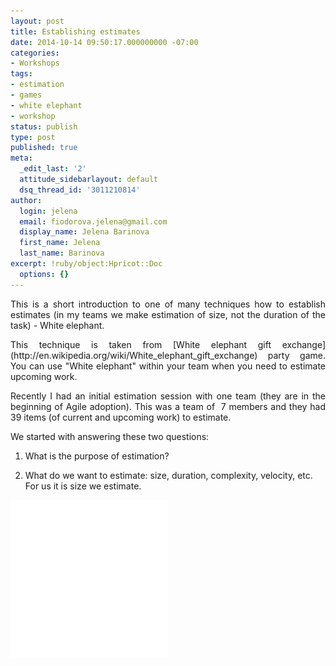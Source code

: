 ```yaml
---
layout: post
title: Establishing estimates
date: 2014-10-14 09:50:17.000000000 -07:00
categories:
- Workshops
tags:
- estimation
- games
- white elephant
- workshop
status: publish
type: post
published: true
meta:
  _edit_last: '2'
  attitude_sidebarlayout: default
  dsq_thread_id: '3011210814'
author:
  login: jelena
  email: fiodorova.jelena@gmail.com
  display_name: Jelena Barinova
  first_name: Jelena
  last_name: Barinova
excerpt: !ruby/object:Hpricot::Doc
  options: {}
---
```

<p style="text-align: justify;">This is a short introduction to one of many 
techniques how to establish estimates (in my teams we make estimation of size, 
not the duration of the task) - White elephant.</p> 
<p style="text-align: justify;">This technique is taken from [White elephant 
gift exchange](http://en.wikipedia.org/wiki/White_elephant_gift_exchange) 
party game. You can use "White elephant" within your team when you need to 
estimate upcoming work.</p> 
<p style="text-align: justify;">Recently I had an initial estimation session 
with one team (they are in the beginning of Agile adoption). This was a team 
of  7 members and they had 39 items (of current and upcoming work) to 
estimate. 

We started with answering these two questions:</p> 

1. What is the purpose of estimation? 

1. What do we want to estimate: size, duration, complexity, velocity, etc. For 
us it is size we estimate. 


<div style="display: inline-block; width: 100%;"> 
<div style="background-color: #fff; display: inline-block; font-family: 
'Helvetica Neue',Arial,sans-serif; color: #a7a7a7; font-size: 11px; width: 
50%; max-width: 310px;"> 
<div style="overflow: hidden; position: relative; height: 0; padding: 
100.000000% 0 0 0; width: 100%;"><iframe style="display: inline-block; 
position: absolute; top: 0; left: 0; width: 100%; height: 100%;" 
src="//embed.gettyimages.com/embed/136643000?et=BzrghlIjTGhWq-xOcqLxhQ&amp;sig=bfcT9ct4gFsUjQSwq4ELKYevFP7qqonSfg7r_YGnvLY=" 
width="310" height="310" frameborder="0" scrolling="no"></iframe> 
<div style="padding: 0; margin: 0 0 0 10px; text-align: 
left;">[#136643000](http://www.gettyimages.com/detail/136643000) / 
[gettyimages.com](http://www.gettyimages.com) 

<div style="display: inline-block; width: 50%;"> 
<p>Then we decided what measures did we want to use: T-shirt sizing (XS, S, M, 
L, XL).</p> 
<p>We used simple rules:</p> 

1. Talks one at a time 

<li>Everyone in round-robin manner: 

1.   Takes a card from pile (or already placed) 

1.   Reads the task loudly 

1.   Put into one column (XS, S, M, L, XL) if hard to decide – put into M 

1.   Explain why? 


</li> 
1. If task was moved 3 times – it cannot be moved again, meaning that we need 
to discuss more about it afterwards. 

1. Repeat while everyone agrees 




<p><img class="alignright" 
src="assets/10684256_695100200581050_1671519976_n.jpg" alt="" width="306" 
height="306" />We've managed to finish estimating in less than half an 
hour.</p> 
<p>During this session we achieved:</p> 

1. Common understanding about all the tasks we have in scope 

1. Common feeling how to estimate relatively 

1. Visualization of how much loaded with work are our team members 

1. Information for further future when we will be figuring out what is our 
velocity 

1. The list of unclear/need to discuss tasks 


<p>Things  to keep in mind while estimating:</p> 

1. Compare stories to get estimates 

1. Use more than one example 

1. Group similar sized user stories 